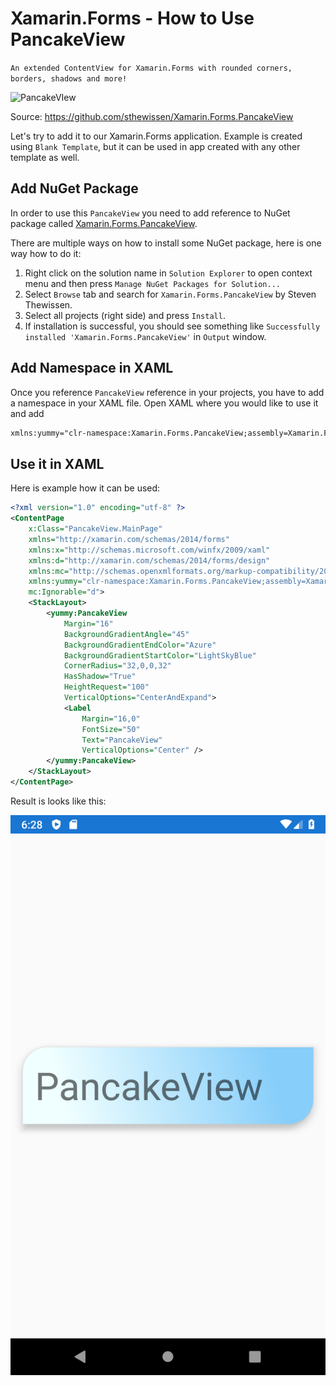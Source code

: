 # Xamarin.Forms - How to Use PancakeView

`An extended ContentView for Xamarin.Forms with rounded corners, borders, shadows and more!`

![PancakeVIew](https://github.com/sthewissen/Xamarin.Forms.PancakeView/raw/master/images/pancake.gif)

Source: https://github.com/sthewissen/Xamarin.Forms.PancakeView

Let's try to add it to our Xamarin.Forms application. Example is created using `Blank Template`, but it can be used in app created with any other template as well.

## Add NuGet Package

In order to use this `PancakeView` you need to add reference to NuGet package called 
[Xamarin.Forms.PancakeView](https://www.nuget.org/packages/Xamarin.Forms.PancakeView).

There are multiple ways on how to install some NuGet package, here is one way how to do it:

1. Right click on the solution name in `Solution Explorer` to open context menu and then press `Manage NuGet Packages for Solution...`
2. Select `Browse` tab and search for `Xamarin.Forms.PancakeView` by Steven Thewissen.
3. Select all projects (right side) and press `Install`.
4. If installation is successful, you should see something like `Successfully installed 'Xamarin.Forms.PancakeView'` in `Output` window.

## Add Namespace in XAML

Once you reference `PancakeView` reference in your projects, you have to add a namespace in your XAML file.
Open XAML where you would like to use it and add 

```xml
xmlns:yummy="clr-namespace:Xamarin.Forms.PancakeView;assembly=Xamarin.Forms.PancakeView"
```

## Use it in XAML

Here is example how it can be used:

```xml
<?xml version="1.0" encoding="utf-8" ?>
<ContentPage
    x:Class="PancakeView.MainPage"
    xmlns="http://xamarin.com/schemas/2014/forms"
    xmlns:x="http://schemas.microsoft.com/winfx/2009/xaml"
    xmlns:d="http://xamarin.com/schemas/2014/forms/design"
    xmlns:mc="http://schemas.openxmlformats.org/markup-compatibility/2006"
    xmlns:yummy="clr-namespace:Xamarin.Forms.PancakeView;assembly=Xamarin.Forms.PancakeView"
    mc:Ignorable="d">
    <StackLayout>
        <yummy:PancakeView
            Margin="16"
            BackgroundGradientAngle="45"
            BackgroundGradientEndColor="Azure"
            BackgroundGradientStartColor="LightSkyBlue"
            CornerRadius="32,0,0,32"
            HasShadow="True"
            HeightRequest="100"
            VerticalOptions="CenterAndExpand">
            <Label
                Margin="16,0"
                FontSize="50"
                Text="PancakeView"
                VerticalOptions="Center" />
        </yummy:PancakeView>
    </StackLayout>
</ContentPage>
```

Result is looks like this:

![PancakeView](PancakeView.png)